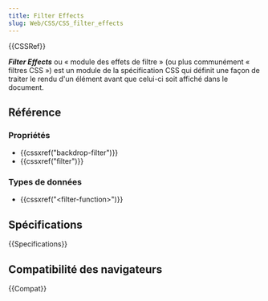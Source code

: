 ```yaml
---
title: Filter Effects
slug: Web/CSS/CSS_filter_effects
---
```


{{CSSRef}}

**_Filter Effects_** ou « module des effets de filtre » (ou plus communément « filtres CSS ») est un module de la spécification CSS qui définit une façon de traiter le rendu d'un élément avant que celui-ci soit affiché dans le document.

## Référence

### Propriétés

- {{cssxref("backdrop-filter")}}
- {{cssxref("filter")}}

### Types de données

- {{cssxref("&lt;filter-function&gt;")}}

## Spécifications

{{Specifications}}

## Compatibilité des navigateurs

{{Compat}}
